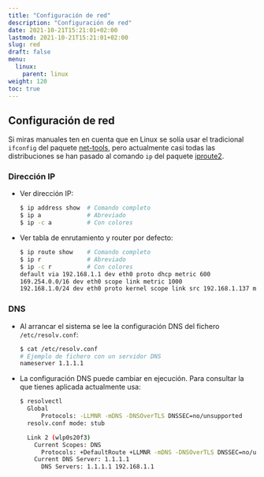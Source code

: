 ```yaml
---
title: "Configuración de red"
description: "Configuración de red"
date: 2021-10-21T15:21:01+02:00
lastmod: 2021-10-21T15:21:01+02:00
slug: red
draft: false
menu:
  linux:
    parent: linux
weight: 120
toc: true
---
```



## Configuración de red
Si miras manuales ten en cuenta que en Linux se solía usar el tradicional `ifconfig` del paquete [net-tools](https://www.linux.co.cr/ldp/lfs/appendixa/net-tools.html), pero actualmente casi todas las distribuciones se han pasado al comando `ip` del paquete [iproute2](https://en.wikipedia.org/wiki/Iproute2).

### Dirección IP
- Ver dirección IP:
  ```bash
  $ ip address show  # Comando completo
  $ ip a             # Abreviado
  $ ip -c a          # Con colores
  ```

- Ver tabla de enrutamiento y router por defecto:
  ```bash
  $ ip route show    # Comando completo
  $ ip r             # Abreviado
  $ ip -c r          # Con colores
  default via 192.168.1.1 dev eth0 proto dhcp metric 600
  169.254.0.0/16 dev eth0 scope link metric 1000
  192.168.1.0/24 dev eth0 proto kernel scope link src 192.168.1.137 metric 600
  ```

### DNS
- Al arrancar el sistema se lee la configuración DNS del fichero `/etc/resolv.conf`:
  ```bash
  $ cat /etc/resolv.conf
  # Ejemplo de fichero con un servidor DNS
  nameserver 1.1.1.1
  ```
- La configuración DNS puede cambiar en ejecución. Para consultar la que tienes aplicada actualmente usa:
  ```bash
  $ resolvectl
    Global
        Protocols: -LLMNR -mDNS -DNSOverTLS DNSSEC=no/unsupported
    resolv.conf mode: stub

    Link 2 (wlp0s20f3)
      Current Scopes: DNS
        Protocols: +DefaultRoute +LLMNR -mDNS -DNSOverTLS DNSSEC=no/unsupported
      Current DNS Server: 1.1.1.1
        DNS Servers: 1.1.1.1 192.168.1.1
  ```

